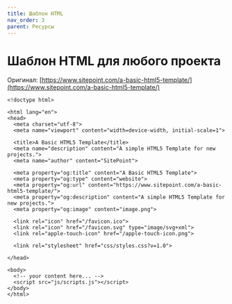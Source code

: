 ```yaml
---
title: Шаблон HTML
nav_order: 3
parent: Ресурсы
---
```


# Шаблон HTML для любого проекта

Оригинал:
[https://www.sitepoint.com/a-basic-html5-template/](https://www.sitepoint.com/a-basic-html5-template/)

    <!doctype html>

    <html lang="en">
    <head>
      <meta charset="utf-8">
      <meta name="viewport" content="width=device-width, initial-scale=1">
    
      <title>A Basic HTML5 Template</title>
      <meta name="description" content="A simple HTML5 Template for new projects.">
      <meta name="author" content="SitePoint">

      <meta property="og:title" content="A Basic HTML5 Template">
      <meta property="og:type" content="website">
      <meta property="og:url" content="https://www.sitepoint.com/a-basic-html5-template/">
      <meta property="og:description" content="A simple HTML5 Template for new projects.">
      <meta property="og:image" content="image.png">

      <link rel="icon" href="/favicon.ico">
      <link rel="icon" href="/favicon.svg" type="image/svg+xml">
      <link rel="apple-touch-icon" href="/apple-touch-icon.png">

      <link rel="stylesheet" href="css/styles.css?v=1.0">

    </head>

    <body>
      <!-- your content here... -->
      <script src="js/scripts.js"></script>
    </body>
    </html>
